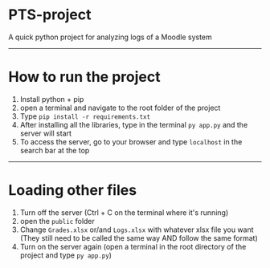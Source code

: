 # PTS-project
A quick python project for analyzing logs of a Moodle system

---

# How to run the project

1. Install python + pip
2. open a terminal and navigate to the root folder of the project
3. Type `pip install -r requirements.txt`
4. After installing all the libraries, type in the terminal `py app.py` and the server will start
5. To access the server, go to your browser and type `localhost` in the search bar at the top

---

# Loading other files

1. Turn off the server (Ctrl + C on the terminal where it's running)
2. open the `public` folder
3. Change `Grades.xlsx` or/and `Logs.xlsx` with whatever xlsx file you want (They still need to be called the same way AND follow the same format)
4. Turn on the server again (open a terminal in the root directory of the project and type `py app.py`)
 

